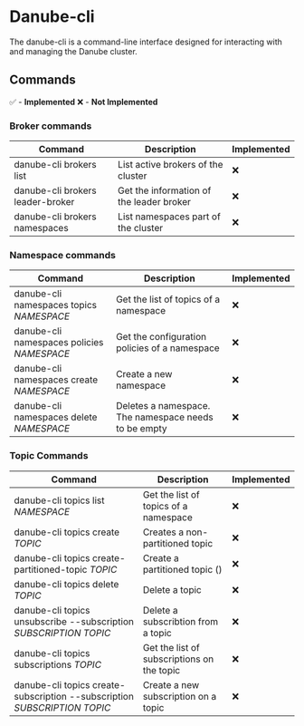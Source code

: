 # Danube-cli

The danube-cli is a command-line interface designed for interacting with and managing the Danube cluster.

## Commands

✅ - **Implemented**
❌ - **Not Implemented**

### Broker commands

| Command | Description | Implemented |
|----------------|----------------|----------------|
| danube-cli brokers list   | List active brokers of the cluster   |  ❌ |
| danube-cli brokers leader-broker  | Get the information of the leader broker   |  ❌ |
| danube-cli brokers namespaces   | List namespaces part of the cluster   |  ❌ |

### Namespace commands

| Command | Description | Implemented |
|----------------|----------------|----------------|
| danube-cli namespaces topics *NAMESPACE* | Get the list of topics of a namespace   |  ❌ |
| danube-cli namespaces policies *NAMESPACE* | Get the configuration policies of a namespace   |  ❌ |
| danube-cli namespaces create *NAMESPACE* | Create a new namespace   |  ❌ |
| danube-cli namespaces delete *NAMESPACE* | Deletes a namespace. The namespace needs to be empty   |  ❌ |

### Topic Commands

| Command | Description | Implemented |
|----------------|----------------|----------------|
| danube-cli topics list *NAMESPACE* | Get the list of topics of a namespace   |  ❌ |
| danube-cli topics create *TOPIC* | Creates a non-partitioned topic   |  ❌ |
| danube-cli topics create-partitioned-topic *TOPIC* | Create a partitioned topic ()   |  ❌ |
| danube-cli topics delete *TOPIC* | Delete a topic   |  ❌ |
| danube-cli topics unsubscribe --subscription *SUBSCRIPTION* *TOPIC* | Delete a subscribtion from a topic   |  ❌ |
| danube-cli topics subscriptions *TOPIC* | Get the list of subscriptions on the topic   |  ❌ |
| danube-cli topics create-subscription --subscription *SUBSCRIPTION* *TOPIC* | Create a new subscription on a topic  |  ❌ |
